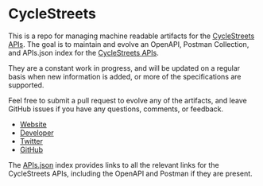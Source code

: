 # CycleStreetsThis is a repo for managing machine readable artifacts for the [CycleStreets APIs](http://www.cyclestreets.net). The goal is to maintain and evolve an OpenAPI, Postman Collection, and APIs.json index for the [CycleStreets APIs](http://www.cyclestreets.net).They are a constant work in progress, and will be updated on a regular basis when new information is added, or more of the specifications are supported.Feel free to submit a pull request to evolve any of the artifacts, and leave GitHub issues if you have any questions, comments, or feedback.- [Website](http://www.cyclestreets.net)- [Developer](http://www.cyclestreets.net)- [Twitter](https://twitter.com/CycleStreets)- [GitHub](https://github.com/cyclestreets)The [APIs.json](https://github.com/api-evangelist/cyclestreets/blob/master/apis.json) index provides links to all the relevant links for the CycleStreets APIs, including the OpenAPI and Postman if they are present.